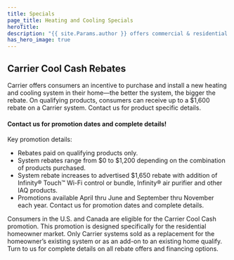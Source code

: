 ```yaml
---
title: Specials
page_title: Heating and Cooling Specials
heroTitle:
description: "{{ site.Params.author }} offers commercial & residential HVAC, geothermal heating, cooling, ventilation & Carrier equipment in Shawano, Wisconsin."
has_hero_image: true
---
```


<h2 class="no-margin">Carrier Cool Cash Rebates</h2>

<div class="underline"></div>

Carrier offers consumers an incentive to purchase and install a new heating and cooling system in their home—the better the system, the bigger the rebate. On qualifying products, consumers can receive up to a $1,600 rebate on a Carrier system. Contact us for product specific details.

#### Contact us for promotion dates and complete details!

Key promotion details:

- Rebates paid on qualifying products only.
- System rebates range from $0 to $1,200 depending on the combination of products purchased.
- System rebate increases to advertised $1,650 rebate with addition of Infinity® Touch™ Wi-Fi control or bundle, Infinity® air purifier and other IAQ products.
- Promotions available April thru June and September thru November each year. Contact us for promotion dates and complete details.

Consumers in the U.S. and Canada are eligible for the Carrier Cool Cash promotion. This promotion is designed specifically for the residential homeowner market. Only Carrier systems sold as a replacement for the homeowner’s existing system or as an add-on to an existing home qualify. Turn to us for complete details on all rebate offers and financing options.
